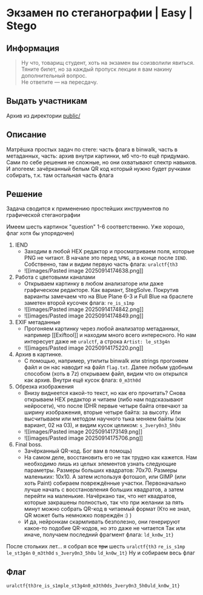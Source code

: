 # Экзамен по стеганографии | Easy | Stego
## Информация
> Ну что, товарищ студент, хоть на экзамен вы соизволили явиться.  
Тяните билет, но за каждый пропуск лекции я вам накину дополнительный вопрос.  
Не ответите — на пересдачу.

## Выдать участникам
Архив из директории [public/](/uralctf2025/task-developers/tasks/-/tree/main/example/web/example_task/public) 

## Описание
Матрёшка простых задач по стеге: часть флага в binwalk, часть в метаданных, часть: архив внутри картинки, мб что-то ещё придумаю. Сами по себе решения не сложные, но они охватывают спектр навыков. И апогеем: зачёрканный белым QR код который нужно будет ручками собирать, т.к. там остальная часть флага

## Решение
Задача сводится к применению простейших инструментов по графической стеганографии

Имеем шесть картинок "question" 1-6 соответственно. Уже хорошо, флаг хотя бы упорядочен)

1. IEND
	- Заходим в любой HEX редактор и просматриваем поля, которые PNG не читают. В начале это перед `%PNG`, а в конце после `IEND`. Собственно, там и видим первую часть флага: `uralctf{th3`
	- ![[images/Pasted image 20250914174638.png]]
2. Работа с цветовыми каналами
	- Открываем картинку в любом анализаторе или даже графическом редакторе. Как вариант, StegSolve. Покрутив варианты замечаем что на Blue Plane 6-3 и Full Blue на браслете заметен второй кусочек флага: `re_is_s1mp`
	- ![[images/Pasted image 20250914174842.png]]
	- ![[images/Pasted image 20250914174849.png]]
3. EXIF метаданные
	- Прогоняем картинку через любой анализатор метаданных, например [[Exiftool]] и находим много всего интересного. Но нам интересует даже не `uralctf`, а строка `Artist: le_st3g4n`
	- ![[images/Pasted image 20250914175220.png]]
4. Архив в картинке. 
	- С помощью, например, утилиты binwalk или strings прогоняем файл и он нас наводит на файл `flag.txt`. Далее любым удобным способом (хоть в 7z) открываем файл, видим что он открылся как архив. Внутри ещё кусок флага: `0_m3th0d`
5. Обрезка изображения
	- Внизу виднеется какой-то текст, но как его прочитать? Снова открываем HEX редактор и читаем (либо нам подсказывают нейросети), что после IDHR первые четыре байта отвечают за ширину изображения, вторые четыре байта: за высоту. Или высчитываем или методом научного тыка меняем байты (как вариант, 02 на 03), и видим кусок целиком: `s_3very0n3_5h0u`
	- ![[images/Pasted image 20250914173149.png]]
	- ![[images/Pasted image 20250914175706.png]]
6. Final boss.
	- Зачёрканный QR-код. Бог вам в помощь)
	- На самом деле, восстановить его не так трудно как кажется. Нам необходимо лишь из целых элементов узнать следующие параметры. Размеры больших квадратов: 70x70. Размеры маленьких: 10x10. А затем используя фотошоп, или GIMP (или хоть Paint) собираем повреждённые участки. Первоначально лучше начать с восстановления больших квадратов, а затем перейти на маленькие. Начёркано так, что нет квадратов, которые закрашены полностью, так что при желании за пять минут можно собрать QR-код в читаемый формат (Кто не знал, QR может быть немножко повреждён :) )
	- И да, нейронкам скармливать безполезно, они генерируют какое-то подобие QR-кодов, но это даже не читается
	  Так или иначе, получаем последний фрагмент флага: `ld_kn0w_1t}`

После стольких лет... я собрал все ~~три~~ шесть
`uralctf{th3` `re_is_s1mp` `le_st3g4n` `0_m3th0d` `s_3very0n3_5h0u` `ld_kn0w_1t}`
Ну и собираем весь флаг

## Флаг
`uralctf{th3re_is_s1mple_st3g4n0_m3th0ds_3very0n3_5h0uld_kn0w_1t}`

